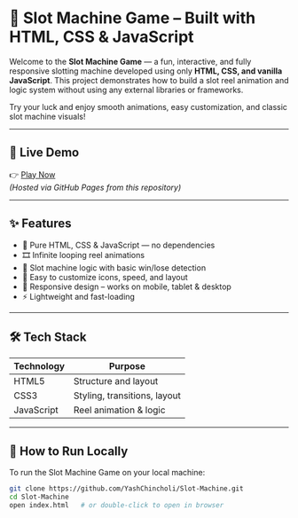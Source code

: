 # 🎰 Slot Machine Game – Built with HTML, CSS & JavaScript

Welcome to the **Slot Machine Game** — a fun, interactive, and fully responsive slotting machine developed using only **HTML, CSS, and vanilla JavaScript**. This project demonstrates how to build a slot reel animation and logic system without using any external libraries or frameworks.

Try your luck and enjoy smooth animations, easy customization, and classic slot machine visuals!

---

## 🔗 Live Demo

👉 [Play Now](https://yashchincholi.github.io/Slot-Machine/)  
_(Hosted via GitHub Pages from this repository)_

---

## ✨ Features

- 🎯 Pure HTML, CSS & JavaScript — no dependencies
- 🎞️ Infinite looping reel animations
- 🧠 Slot machine logic with basic win/lose detection
- 🎨 Easy to customize icons, speed, and layout
- 📱 Responsive design – works on mobile, tablet & desktop
- ⚡ Lightweight and fast-loading

---

## 🛠 Tech Stack

| Technology | Purpose                      |
| ---------- | ---------------------------- |
| HTML5      | Structure and layout         |
| CSS3       | Styling, transitions, layout |
| JavaScript | Reel animation & logic       |

---

## 🚀 How to Run Locally

To run the Slot Machine Game on your local machine:

```bash
git clone https://github.com/YashChincholi/Slot-Machine.git
cd Slot-Machine
open index.html   # or double-click to open in browser
```
